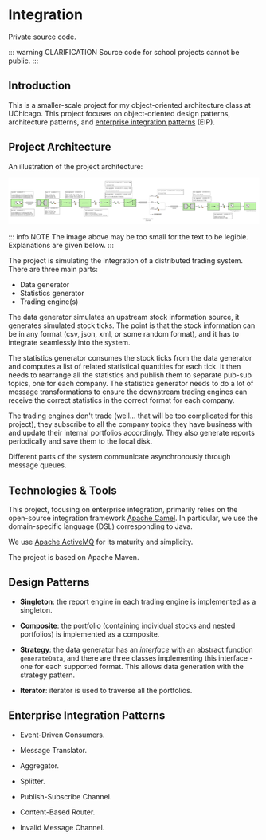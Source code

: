 <Badge type="tip" text="java" />
<Badge type="tip" text="design-patterns" />
<Badge type="tip" text="enterprise-integration-patterns" />
<Badge type="tip" text="message-queue" />
<Badge type="info" text="school-project" />

# Integration

Private source code.

::: warning CLARIFICATION
Source code for school projects cannot be public.
:::

## Introduction

This is a smaller-scale project for my object-oriented architecture class at UChicago. This project focuses on object-oriented design patterns, architecture patterns, and [enterprise integration patterns](https://www.enterpriseintegrationpatterns.com/patterns/messaging/toc.html) (EIP).

## Project Architecture

An illustration of the project architecture:

![integration project](./images/eip.jpg)

::: info NOTE
The image above may be too small for the text to be legible. Explanations are given below.
:::

The project is simulating the integration of a distributed trading system. There are three main parts:

- Data generator
- Statistics generator
- Trading engine(s)

The data generator simulates an upstream stock information source, it generates simulated stock ticks. The point is that the stock information can be in any format (csv, json, xml, or some random format), and it has to integrate seamlessly into the system.

The statistics generator consumes the stock ticks from the data generator and computes a list of related statistical quantities for each tick. It then needs to rearrange all the statistics and publish them to separate pub-sub topics, one for each company. The statistics generator needs to do a lot of message transformations to ensure the downstream trading engines can receive the correct statistics in the correct format for each company.

The trading engines don't trade (well... that will be too complicated for this project), they subscribe to all the company topics they have business with and update their internal portfolios accordingly. They also generate reports periodically and save them to the local disk.

Different parts of the system communicate asynchronously through message queues.

## Technologies & Tools

This project, focusing on enterprise integration, primarily relies on the open-source integration framework [Apache Camel](https://camel.apache.org/manual/faq/what-is-camel.html). In particular, we use the domain-specific language (DSL) corresponding to Java.

We use [Apache ActiveMQ](https://activemq.apache.org/) for its maturity and simplicity.

The project is based on Apache Maven.

## Design Patterns

- **Singleton**: the report engine in each trading engine is implemented as a singleton.

- **Composite**: the portfolio (containing individual stocks and nested portfolios) is implemented as a composite.

- **Strategy**: the data generator has an *interface* with an abstract function `generateData`, and there are three classes implementing this interface - one for each supported format. This allows data generation with the strategy pattern.

- **Iterator**: iterator is used to traverse all the portfolios.

## Enterprise Integration Patterns

- Event-Driven Consumers.

- Message Translator.

- Aggregator.

- Splitter.

- Publish-Subscribe Channel.

- Content-Based Router.

- Invalid Message Channel.